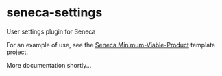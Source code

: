 seneca-settings
==============

User settings plugin for Seneca

For an example of use, see the [Seneca Minimum-Viable-Product](http://github.com/rjrodger/seneca-mvp) template project.

More documentation shortly...

 